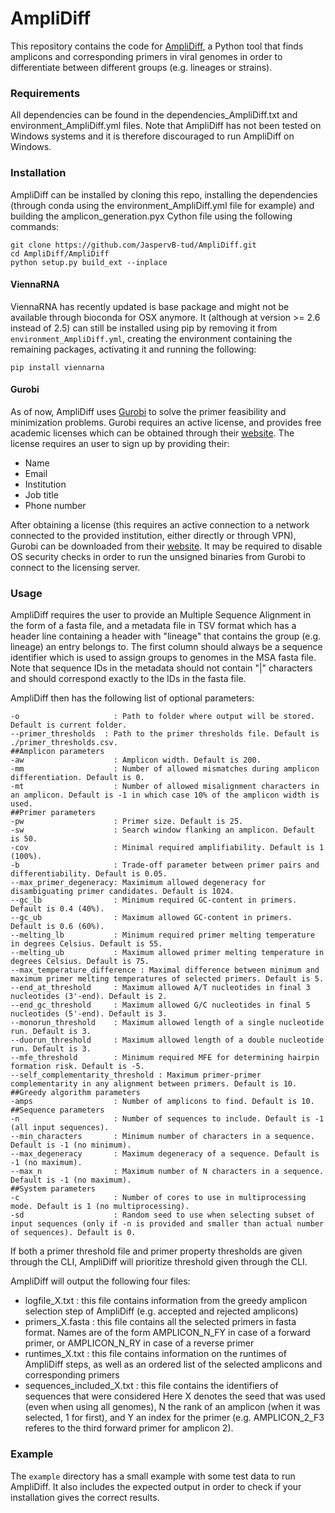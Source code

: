 # AmpliDiff

This repository contains the code for [AmpliDiff](https://www.biorxiv.org/content/10.1101/2023.07.22.550164v1), a Python tool that finds amplicons and corresponding primers in viral genomes in order to differentiate between different groups (e.g. lineages or strains).

### Requirements
All dependencies can be found in the dependencies_AmpliDiff.txt and environment_AmpliDiff.yml files. Note that AmpliDiff has not been tested on Windows systems and it is therefore discouraged to run AmpliDiff on Windows.

### Installation
AmpliDiff can be installed by cloning this repo, installing the dependencies (through conda using the environment_AmpliDiff.yml file for example) and building the amplicon_generation.pyx Cython file using the following commands:
```
git clone https://github.com/JaspervB-tud/AmpliDiff.git
cd AmpliDiff/AmpliDiff
python setup.py build_ext --inplace
```

#### ViennaRNA
ViennaRNA has recently updated is base package and might not be available through bioconda for OSX anymore. It (although at version >= 2.6 instead of 2.5) can still be installed using pip by removing it from `environment_AmpliDiff.yml`, creating the environment containing the remaining packages, activating it and running the following:
```
pip install viennarna
```

#### Gurobi
As of now, AmpliDiff uses [Gurobi](https://www.gurobi.com) to solve the primer feasibility and minimization problems. Gurobi requires an active license, and provides free academic licenses which can be obtained through their [website](https://www.gurobi.com/academia/academic-program-and-licenses/). The license requires an user to sign up by providing their:
- Name
- Email
- Institution
- Job title
- Phone number

After obtaining a license (this requires an active connection to a network connected to the provided institution, either directly or through VPN), Gurobi can be downloaded from their [website](https://www.gurobi.com/downloads/). It may be required to disable OS security checks in order to run the unsigned binaries from Gurobi to connect to the licensing server.

### Usage
AmpliDiff requires the user to provide an Multiple Sequence Alignment in the form of a fasta file, and a metadata file in TSV format which has a header line containing a header with "lineage" that contains the group (e.g. lineage) an entry belongs to. The first column should always be a sequence identifier which is used to assign groups to genomes in the MSA fasta file. Note that sequence IDs in the metadata should not contain "|" characters and should correspond exactly to the IDs in the fasta file.

AmpliDiff then has the following list of optional parameters:
```
-o                     : Path to folder where output will be stored. Default is current folder.
--primer_thresholds  : Path to the primer thresholds file. Default is ./primer_thresholds.csv.
##Amplicon parameters
-aw                    : Amplicon width. Default is 200.
-mm                    : Number of allowed mismatches during amplicon differentiation. Default is 0.
-mt                    : Number of allowed misalignment characters in an amplicon. Default is -1 in which case 10% of the amplicon width is used.
##Primer parameters
-pw                    : Primer size. Default is 25.
-sw                    : Search window flanking an amplicon. Default is 50.
-cov                   : Minimal required amplifiability. Default is 1 (100%).
-b                     : Trade-off parameter between primer pairs and differentiability. Default is 0.05.
--max_primer_degeneracy: Maximimum allowed degeneracy for disambiguating primer candidates. Default is 1024.
--gc_lb                : Minimum required GC-content in primers. Default is 0.4 (40%).
--gc_ub                : Maximum allowed GC-content in primers. Default is 0.6 (60%).
--melting_lb           : Minimum required primer melting temperature in degrees Celsius. Default is 55.
--melting_ub           : Maximum allowed primer melting temperature in degrees Celsius. Default is 75.
--max_temperature_difference : Maximal difference between minimum and maximum primer melting temperatures of selected primers. Default is 5.
--end_at_threshold     : Maximum allowed A/T nucleotides in final 3 nucleotides (3'-end). Default is 2.
--end_gc_threshold     : Maximum allowed G/C nucleotides in final 5 nucleotides (5'-end). Default is 3.
--monorun_threshold    : Maximum allowed length of a single nucleotide run. Default is 3.
--duorun_threshold     : Maximum allowed length of a double nucleotide run. Default is 3.
--mfe_threshold        : Minimum required MFE for determining hairpin formation risk. Default is -5.
--self_complementarity_threshold : Maximum primer-primer complementarity in any alignment between primers. Default is 10.
##Greedy algorithm parameters
-amps                  : Number of amplicons to find. Default is 10.
##Sequence parameters
-n                     : Number of sequences to include. Default is -1 (all input sequences).
--min_characters       : Minimum number of characters in a sequence. Default is -1 (no minimum).
--max_degeneracy       : Maximum degeneracy of a sequence. Default is -1 (no maximum).
--max_n                : Maximum number of N characters in a sequence. Default is -1 (no maximum).
##System parameters
-c                     : Number of cores to use in multiprocessing mode. Default is 1 (no multiprocessing).
-sd                    : Random seed to use when selecting subset of input sequences (only if -n is provided and smaller than actual number of sequences). Default is 0.
```

If both a primer threshold file and primer property thresholds are given through the CLI, AmpliDiff will prioritize threshold given through the CLI.

AmpliDiff will output the following four files:
- logfile_X.txt : this file contains information from the greedy amplicon selection step of AmpliDiff (e.g. accepted and rejected amplicons)
- primers_X.fasta : this file contains all the selected primers in fasta format. Names are of the form AMPLICON_N_FY in case of a forward primer, or AMPLICON_N_RY in case of a reverse primer
- runtimes_X.txt : this file contains information on the runtimes of AmpliDiff steps, as well as an ordered list of the selected amplicons and corresponding primers
- sequences_included_X.txt : this file contains the identifiers of sequences that were considered
Here X denotes the seed that was used (even when using all genomes), N the rank of an amplicon (when it was selected, 1 for first), and Y an index for the primer (e.g. AMPLICON_2_F3 referes to the third forward primer for amplicon 2).

### Example
The ```example``` directory has a small example with some test data to run AmpliDiff. It also includes the expected output in order to check if your installation gives the correct results.
